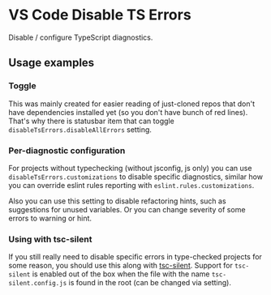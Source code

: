 # VS Code Disable TS Errors

Disable / configure TypeScript diagnostics.

## Usage examples

### Toggle

This was mainly created for easier reading of just-cloned repos that don't have dependencies installed yet (so you don't have bunch of red lines). That's why there is statusbar item that can toggle `disableTsErrors.disableAllErrors` setting.

### Per-diagnostic configuration

For projects without typechecking (without jsconfig, js only) you can use `disableTsErrors.customizations` to disable specific diagnostics, similar how you can override eslint rules reporting with `eslint.rules.customizations`.

Also you can use this setting to disable refactoring hints, such as suggestions for unused variables. Or you can change severity of some errors to warning or hint.

### Using with tsc-silent

If you still really need to disable specific errors in type-checked projects for some reason, you should use this along with [tsc-silent](https://www.npmjs.com/package/tsc-silent). Support for `tsc-silent` is enabled out of the box when the file with the name `tsc-silent.config.js` is found in the root (can be changed via setting).
